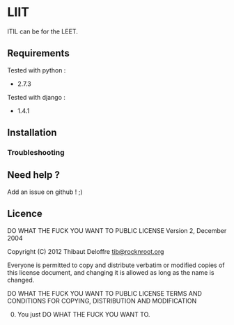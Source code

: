LIIT
====

ITIL can be for the LEET.

## Requirements

Tested with python :

* 2.7.3
 
Tested with django :

* 1.4.1

## Installation

### Troubleshooting

## Need help ?

Add an issue on github ! ;)

## Licence

DO WHAT THE FUCK YOU WANT TO PUBLIC LICENSE
       Version 2, December 2004

Copyright (C) 2012 Thibaut Deloffre <tib@rocknroot.org>

Everyone is permitted to copy and distribute verbatim or modified
copies of this license document, and changing it is allowed as long
as the name is changed.

DO WHAT THE FUCK YOU WANT TO PUBLIC LICENSE
TERMS AND CONDITIONS FOR COPYING, DISTRIBUTION AND MODIFICATION

0. You just DO WHAT THE FUCK YOU WANT TO.
